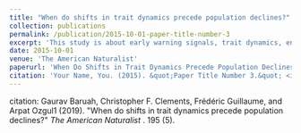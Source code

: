 ```yaml
---
title: "When do shifts in trait dynamics precede population declines?"
collection: publications
permalink: /publication/2015-10-01-paper-title-number-3
excerpt: 'This study is about early warning signals, trait dynamics, environmental cues, eco-evolutionary procesess.'
date: 2015-10-01
venue: 'The American Naturalist'
paperurl: 'When Do Shifts in Trait Dynamics Precede Population Declines?'
citation: 'Your Name, You. (2015). &quot;Paper Title Number 3.&quot; <i>Journal 1</i>. 1(3).'
---
```


citation: Gaurav Baruah, Christopher F. Clements, Frédéric Guillaume, and Arpat Ozgul1 (2019). "When do shifts in trait dynamics precede population declines?" <i>The American Naturalist </i>. 195 (5).
